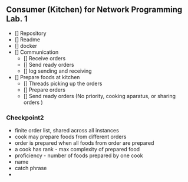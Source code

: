 ## Consumer (Kitchen) for Network Programming Lab. 1
- [] Repository
- [] Readme
- [] docker
- [] Communication
  - [] Receive orders
  - [] Send ready orders 
  - [] log sending and receiving
- [] Prepare foods at kitchen
  - [] Threads picking up the orders 
  - [] Prepare orders 
  - [] Send ready orders (No priority, cooking aparatus, or sharing orders )

### Checkpoint2

- finite order list, shared across all instances 
- cook may prepare foods from different orders
- order is prepared when all foods from order are prepared 
- a cook has rank - max complexity of prepared food
- proficiency - number of foods prepared by one cook
- name
- catch phrase
- 